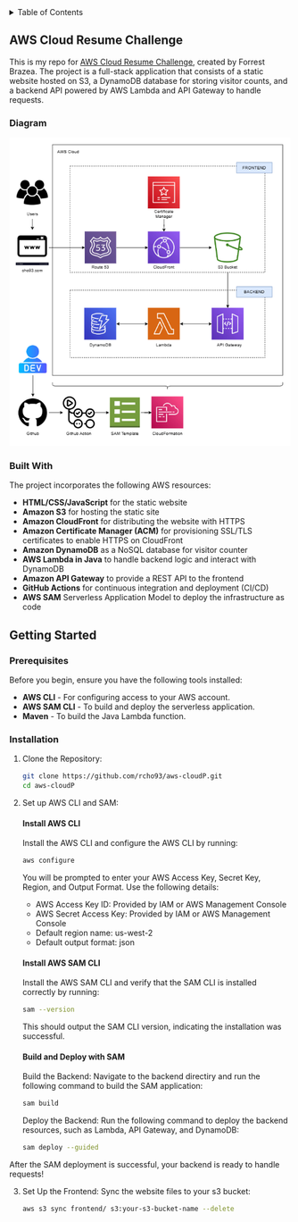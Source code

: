 <!-- TABLE OF CONTENTS -->
<details>
  <summary>Table of Contents</summary>
  <ol>
    <li>
      <a href="#about-the-project">AWS Cloud Resume Challenge</a>
      <ul>
        <li><a href="#built-with">Built With</a></li>
      </ul>
    </li>
    <li>
      <a href="#getting-started">Getting Started</a>
      <ul>
        <li><a href="#prerequisites">Prerequisites</a></li>
        <li><a href="#installation">Installation</a></li>
      </ul>
    </li>
  </ol>
</details>

<!-- ABOUT THE PROJECT -->

## AWS Cloud Resume Challenge

This is my repo for <a href="https://cloudresumechallenge.dev/docs/the-challenge/aws/">AWS Cloud Resume Challenge</a>, created by Forrest Brazea. The project is a full-stack application that consists of a static website hosted on S3, a DynamoDB database for storing visitor counts, and a backend API powered by AWS Lambda and API Gateway to handle requests.

### Diagram

![alt text](image-1.png)

### Built With

The project incorporates the following AWS resources:

- **HTML/CSS/JavaScript** for the static website
- **Amazon S3** for hosting the static site
- **Amazon CloudFront** for distributing the website with HTTPS
- **Amazon Certificate Manager (ACM)** for provisioning SSL/TLS certificates to enable HTTPS on CloudFront
- **Amazon DynamoDB** as a NoSQL database for visitor counter
- **AWS Lambda in Java** to handle backend logic and interact with DynamoDB
- **Amazon API Gateway** to provide a REST API to the frontend
- **GitHub Actions** for continuous integration and deployment (CI/CD)
- **AWS SAM** Serverless Application Model to deploy the infrastructure as code

<!-- GETTING STARTED -->

## Getting Started

### Prerequisites

Before you begin, ensure you have the following tools installed:

- **AWS CLI** - For configuring access to your AWS account.
- **AWS SAM CLI** - To build and deploy the serverless application.
- **Maven** - To build the Java Lambda function.

### Installation

1.  Clone the Repository:

    ```sh
    git clone https://github.com/rcho93/aws-cloudP.git
    cd aws-cloudP
    ```

2.  Set up AWS CLI and SAM:

    #### Install AWS CLI

    Install the AWS CLI and configure the AWS CLI by running:

    ```sh
    aws configure
    ```

    You will be prompted to enter your AWS Access Key, Secret Key, Region, and Output Format.
    Use the following details:

    - AWS Access Key ID: Provided by IAM or AWS Management Console
    - AWS Secret Access Key: Provided by IAM or AWS Management Console
    - Default region name: us-west-2
    - Default output format: json

    #### Install AWS SAM CLI

    Install the AWS SAM CLI and verify that the SAM CLI is installed correctly by running:

    ```sh
    sam --version
    ```

    This should output the SAM CLI version, indicating the installation was successful.

    #### Build and Deploy with SAM

    Build the Backend: Navigate to the backend directiry and run the following command to build the SAM application:

    ```sh
    sam build
    ```

    Deploy the Backend: Run the following command to deploy the backend resources, such as Lambda, API Gateway, and DynamoDB:

    ```sh
    sam deploy --guided
    ```

After the SAM deployment is successful, your backend is ready to handle requests!

3.  Set Up the Frontend:
    Sync the website files to your s3 bucket:
    ```sh
    aws s3 sync frontend/ s3:your-s3-bucket-name --delete
    ```
